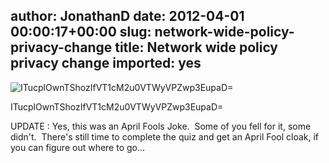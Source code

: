 author: JonathanD
date: 2012-04-01 00:00:17+00:00
slug: network-wide-policy-privacy-change
title: Network wide policy privacy change
imported: yes
---
![ITucplOwnTShozIfVT1cM2u0VTWyVPZwp3EupaD=](static/img/ITucplOwnTShozIfVT1cM2u0VTWyVPZwp3EupaD.jpg)

ITucplOwnTShozIfVT1cM2u0VTWyVPZwp3EupaD=



UPDATE : Yes, this was an April Fools Joke.  Some of you fell for it, some didn't.  There's still time to complete the quiz and get an April Fool cloak, if you can figure out where to go...
